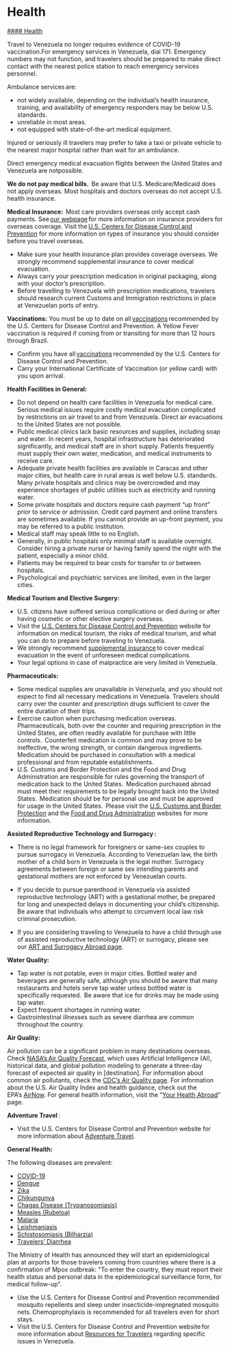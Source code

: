 # Health

[#### Health](javascript:void(0); "Health")

Travel to Venezuela no longer requires evidence of COVID-19 vaccination.For emergency services in Venezuela, dial 171. Emergency numbers may not function, and travelers should be prepared to make direct contact with the nearest police station to reach emergency services personnel.

Ambulance services are:

* not widely available, depending on the individual’s health insurance, training, and availability of emergency responders may be below U.S. standards.
* unreliable in most areas.
* not equipped with state-of-the-art medical equipment.

Injured or seriously ill travelers may prefer to take a taxi or private vehicle to the nearest major hospital rather than wait for an ambulance.

Direct emergency medical evacuation flights between the United States and Venezuela are notpossible.

**We do not pay medical bills.**  Be aware that U.S. Medicare/Medicaid does not apply overseas. Most hospitals and doctors overseas do not accept U.S. health insurance.

**Medical Insurance:**  Most care providers overseas only accept cash payments. See [our webpage](https://travel.state.gov/content/travel/en/international-travel/before-you-go/your-health-abroad/insurance-providers-overseas.html) for more information on insurance providers for overseas coverage. Visit the [U.S. Centers for Disease Control and Prevention](https://wwwnc.cdc.gov/travel/page/medical-tourism) for more information on types of insurance you should consider before you travel overseas.

* Make sure your health insurance plan provides coverage overseas. We strongly recommend supplemental insurance to cover medical evacuation.
* Always carry your prescription medication in original packaging, along with your doctor’s prescription.
* Before travelling to Venezuela with prescription medications, travelers should research current Customs and Immigration restrictions in place at Venezuelan ports of entry.

**Vaccinations:** You must be up to date on all [vaccinations](https://wwwnc.cdc.gov/travel/destinations/list) recommended by the U.S. Centers for Disease Control and Prevention. A Yellow Fever vaccination is required if coming from or transiting for more than 12 hours through Brazil.

* Confirm you have all [vaccinations](https://wwwnc.cdc.gov/travel/destinations/list) recommended by the U.S. Centers for Disease Control and Prevention.
* Carry your International Certificate of Vaccination (or yellow card) with you upon arrival.

**Health Facilities in General:**

* Do not depend on health care facilities in Venezuela for medical care. Serious medical issues require costly medical evacuation complicated by restrictions on air travel to and from Venezuela. Direct air evacuations to the United States are not possible.
* Public medical clinics lack basic resources and supplies, including soap and water. In recent years, hospital infrastructure has deteriorated significantly, and medical staff are in short supply. Patients frequently must supply their own water, medication, and medical instruments to receive care.
* Adequate private health facilities are available in Caracas and other major cities, but health care in rural areas is well below U.S. standards.  Many private hospitals and clinics may be overcrowded and may experience shortages of public utilities such as electricity and running water.
* Some private hospitals and doctors require cash payment “up front” prior to service or admission. Credit card payment and online transfers are sometimes available. If you cannot provide an up-front payment, you may be referred to a public institution.
* Medical staff may speak little to no English.
* Generally, in public hospitals only minimal staff is available overnight. Consider hiring a private nurse or having family spend the night with the patient, especially a minor child.
* Patients may be required to bear costs for transfer to or between hospitals.
* Psychological and psychiatric services are limited, even in the larger cities.

**Medical Tourism and Elective Surgery:**

* U.S. citizens have suffered serious complications or died during or after having cosmetic or other elective surgery overseas.
* Visit the [U.S. Centers for Disease Control and Prevention](https://wwwnc.cdc.gov/travel/page/medical-tourism) website for information on medical tourism, the risks of medical tourism, and what you can do to prepare before traveling to Venezuela.
* We strongly recommend [supplemental insurance](https://travel.state.gov/content/travel/en/international-travel/before-you-go/your-health-abroad/insurance-providers-overseas.html) to cover medical evacuation in the event of unforeseen medical complications.
* Your legal options in case of malpractice are very limited in Venezuela.

**Pharmaceuticals:**

* Some medical supplies are unavailable in Venezuela, and you should not expect to find all necessary medications in Venezuela. Travelers should carry over the counter and prescription drugs sufficient to cover the entire duration of their trips.
* Exercise caution when purchasing medication overseas.  Pharmaceuticals, both over the counter and requiring prescription in the United States, are often readily available for purchase with little controls.  Counterfeit medication is common and may prove to be ineffective, the wrong strength, or contain dangerous ingredients.  Medication should be purchased in consultation with a medical professional and from reputable establishments.
* U.S. Customs and Border Protection and the Food and Drug Administration are responsible for rules governing the transport of medication back to the United States.  Medication purchased abroad must meet their requirements to be legally brought back into the United States.  Medication should be for personal use and must be approved for usage in the United States.  Please visit the [U.S. Customs and Border Protection](https://www.cbp.gov/travel/us-citizens/know-before-you-go/prohibited-and-restricted-items) and the [Food and Drug Administration](https://www.fda.gov/buying-medicine-outside-united-states) websites for more information.

**Assisted Reproductive Technology and Surrogacy :**

* There is no legal framework for foreigners or same-sex couples to pursue surrogacy in Venezuela. According to Venezuelan law, the birth mother of a child born in Venezuela is the legal mother. Surrogacy agreements between foreign or same sex intending parents and gestational mothers are not enforced by Venezuelan courts.

* If you decide to pursue parenthood in Venezuela via assisted reproductive technology (ART) with a gestational mother, be prepared for long and unexpected delays in documenting your child’s citizenship. Be aware that individuals who attempt to circumvent local law risk criminal prosecution.
* If you are considering traveling to Venezuela to have a child through use of assisted reproductive technology (ART) or surrogacy, please see our [ART and Surrogacy Abroad page](https://travel.state.gov/content/travel/en/legal/travel-legal-considerations/us-citizenship/Assisted-Reproductive-Technology-ART-Surrogacy-Abroad.html).

**Water Quality:**

* Tap water is not potable, even in major cities. Bottled water and beverages are generally safe, although you should be aware that many restaurants and hotels serve tap water unless bottled water is specifically requested.  Be aware that ice for drinks may be made using tap water.
* Expect frequent shortages in running water.
* Gastrointestinal illnesses such as severe diarrhea are common throughout the country.

**Air Quality:**

Air pollution can be a significant problem in many destinations overseas. Check [NASA’s Air Quality Forecast](https://aeronet.gsfc.nasa.gov/new_web/aqforecast), which uses Artificial Intelligence (AI), historical data, and global pollution modeling to generate a three-day forecast of expected air quality in [destination]. For information about common air pollutants, check the [CDC’s Air Quality page](https://www.cdc.gov/air-quality/pollutants/). For information about the U.S. Air Quality Index and health guidance, check out the EPA’s [AirNow](https://www.airnow.gov/aqi/aqi-basics/). For general health information, visit the “[Your Health Abroad](https://travel.state.gov/content/travel/en/international-travel/before-you-go/your-health-abroad.html)” page.

**Adventure Travel** :

* Visit the U.S. Centers for Disease Control and Prevention website for more information about [Adventure Travel](https://wwwnc.cdc.gov/travel/page/adventure).

**General Health:**

The following diseases are prevalent:

* [COVID-19](https://www.cdc.gov/coronavirus/2019-ncov/travelers/international-travel-during-covid19.html)
* [Dengue](https://wwwnc.cdc.gov/travel/diseases/dengue)
* [Zika](https://www.cdc.gov/zika/)
* [Chikungunya](https://www.cdc.gov/chikungunya/about/index.html)
* [Chagas Disease (Trypanosomiasis)](https://www.cdc.gov/chagas/)
* [Measles (Rubeloa)](https://www.cdc.gov/measles/)
* [Malaria](https://www.cdc.gov/parasites/malaria/)
* [Leishmaniasis](https://www.cdc.gov/parasites/leishmaniasis/)
* [Schistosomiasis (Bilharzia)](https://www.cdc.gov/parasites/schistosomiasis/)
* [Travelers’ Diarrhea](https://wwwnc.cdc.gov/travel/page/travelers-diarrhea)

The Ministry of Health has announced they will start an epidemiological plan at airports for those travelers coming from countries where there is a confirmation of Mpox outbreak: "To enter the country, they must report their health status and personal data in the epidemiological surveillance form, for medical follow-up”.

* Use the U.S. Centers for Disease Control and Prevention recommended mosquito repellents and sleep under insecticide-impregnated mosquito nets. Chemoprophylaxis is recommended for all travelers even for short stays.
* Visit the U.S. Centers for Disease Control and Prevention website for more information about [Resources for Travelers](https://wwwnc.cdc.gov/travel/page/traveler-information-center) regarding specific issues in Venezuela.